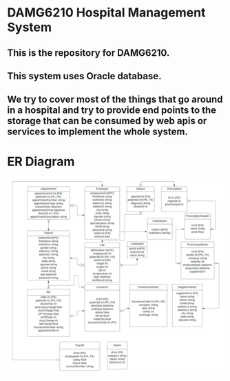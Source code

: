 # DAMG6210 Hospital Management System

## This is the repository for DAMG6210.

## This system uses Oracle database.

## We try to cover most of the things that go around in a hospital and try to provide end points to the storage that can be consumed by web apis or services to implement the whole system.

# ER Diagram

![alt text](https://github.com/aakashshukla27/DAMG6210/blob/ERDiagram/ERDiagram/HospitalER.jpeg)
